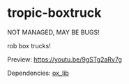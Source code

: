 # tropic-boxtruck

NOT MANAGED, MAY BE BUGS!

rob box trucks!

Preview: https://youtu.be/9gSTg2aRv7g

Dependencies: [ox_lib](https://github.com/overextended/ox_lib)
